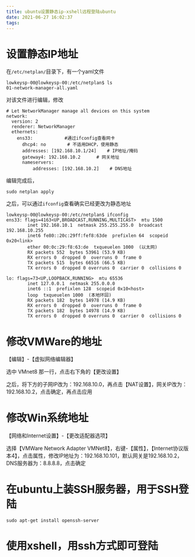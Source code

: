 ```yaml
---
title: ubuntu设置静态ip-xshell远程登陆ubuntu
date: 2021-06-27 16:02:37
tags:
---
```



# 设置静态IP地址

在`/etc/netplan/`目录下，有一个yaml文件
```
lowkeysp-00@lowkeysp-00:/etc/netplan$ ls
01-network-manager-all.yaml

```

对该文件进行编辑，修改
```shell
# Let NetworkManager manage all devices on this system
network:
  version: 2
  renderer: NetworkManager
  ethernets:
    ens33:            #通过ifconfig查看网卡
      dhcp4: no        # 不适用DHCP，使用静态
      addresses: [192.168.10.1/24]    # IP地址/掩码
      gateway4: 192.168.10.2      # 网关地址
      nameservers: 
          addresses: [192.168.10.2]    # DNS地址

```

编辑完成后，
```shell
sudo netplan apply
```
之后，可以通过`ifconfig`查看确实已经更改为静态地址
```shell
lowkeysp-00@lowkeysp-00:/etc/netplan$ ifconfig
ens33: flags=4163<UP,BROADCAST,RUNNING,MULTICAST>  mtu 1500
        inet 192.168.10.1  netmask 255.255.255.0  broadcast 192.168.10.255
        inet6 fe80::20c:29ff:fef8:63de  prefixlen 64  scopeid 0x20<link>
        ether 00:0c:29:f8:63:de  txqueuelen 1000  (以太网)
        RX packets 552  bytes 53961 (53.9 KB)
        RX errors 0  dropped 0  overruns 0  frame 0
        TX packets 515  bytes 66516 (66.5 KB)
        TX errors 0  dropped 0 overruns 0  carrier 0  collisions 0

lo: flags=73<UP,LOOPBACK,RUNNING>  mtu 65536
        inet 127.0.0.1  netmask 255.0.0.0
        inet6 ::1  prefixlen 128  scopeid 0x10<host>
        loop  txqueuelen 1000  (本地环回)
        RX packets 182  bytes 14978 (14.9 KB)
        RX errors 0  dropped 0  overruns 0  frame 0
        TX packets 182  bytes 14978 (14.9 KB)
        TX errors 0  dropped 0 overruns 0  carrier 0  collisions 0

```


# 修改VMWare的地址
【编辑】-【虚拟网络编辑器】

选中 VMnet8 那一行，点击右下角的【更改设置】

之后，将下方的子网IP改为：192.168.10.0，再点击【NAT设置】，网关IP改为：192.168.10.2，点击确定，再点击应用

# 修改Win系统地址

【网络和Internet设置】-【更改适配器选项】

选择【VMWare Network Adapter VMNet8】，右键-【属性】，【Internet协议版本4】，点击属性，修改IP地址为：192.168.10.101，默认网关是192.168.10.2，DNS服务器为：8.8.8.8，点击确定


# 在ubuntu上装SSH服务器，用于SSH登陆
```
sudo apt-get install openssh-server
```

# 使用xshell，用ssh方式即可登陆




